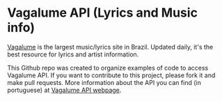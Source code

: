 Vagalume API (Lyrics and Music info)
===
[Vagalume](http://www.vagalume.com.br/) is the largest music/lyrics site in Brazil. Updated daily, it's the best resource for lyrics and artist information.

This Github repo was created to organize examples of code to access Vagalume API. If you want to contribute to this project, please fork it and make pull requests.
More information about the API you can find (in portuguese) at [Vagalume API webpage](http://api.vagalume.com.br/).
